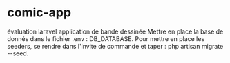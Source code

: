 # comic-app
évaluation laravel application de bande dessinée
Mettre en place la base de donnés dans le fichier .env : DB_DATABASE.
Pour mettre en place les seeders, se rendre dans l'invite de commande et taper : php artisan migrate --seed.

